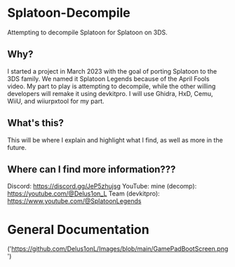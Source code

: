 # Splatoon-Decompile
Attempting to decompile Splatoon for Splatoon on 3DS.

## Why?
I started a project in March 2023 with the goal of porting Splatoon to the 3DS family. We named it Splatoon Legends because of the April Fools video. My part to play is attempting to decompile, while the other willing developers will remake it using devkitpro. I will use Ghidra, HxD, Cemu, WiiU, and wiiurpxtool for my part.

## What's this?
This will be where I explain and highlight what I find, as well as more in the future.

## Where can I find more information???
Discord: https://discord.gg/JeP5zhujsg
YouTube:
        mine (decomp): https://youtube.com/@Delus1on_L
        Team (devkitpro): https://www.youtube.com/@SplatoonLegends

# General Documentation
('https://github.com/Delus1onL/Images/blob/main/GamePadBootScreen.png')
